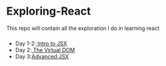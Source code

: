 # Exploring-React

This repo will contain all the exploration I do in learning react

###

<ul>
<li> Day 1-2:<a href="https://github.com/Prashant-17-11/Exploring-React/blob/main/React%20101%20-%20CodeAcademy%20-%201%20-%20Intro%20to%20JSX.pdf"> Intro to JSX</a></li>
<li> Day 2:<a href="https://github.com/Prashant-17-11/Exploring-React/blob/main/React%20101%20-%20CodeAcademy%20-%20The%20Virtual%20DOM.pdf"> The Virtual DOM</a></li>
<li> Day 3:<a href="#">Advanced JSX</a></li>
  </ul>
